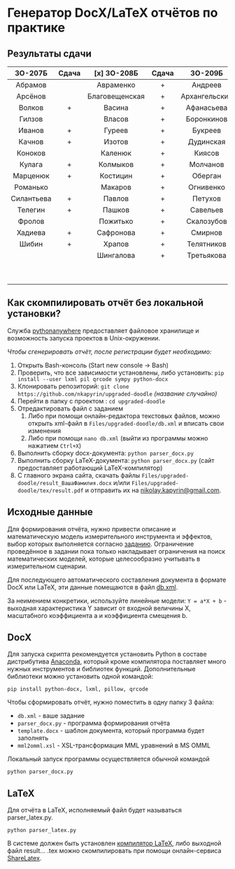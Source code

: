 # Генератор DocX/LaTeX отчётов по практике

## Результаты сдачи

|    3О-207Б    | Сдача | [x] 3О-208Б   | Сдача |     3О-209Б   | Сдача |    3О-210Б    | Сдача |
|:-------------:|:-----:|:-------------:|:-----:|:-------------:|:-----:|:-------------:|:-----:|
| Абрамов       |       | Авраменко     |   +   | Андреев       |   +   | Белова        |       |
| Арсёнов       |       | Благовещенская|   +   | Архангельский |   +   | Варганов      |       |
| Волков        |   +   | Васина        |   +   | Афанасьева    |   +   | Викулов       |   +   |
| Гилзов        |       | Власов        |   +   | Боронкинов    |       | Вишкарёв      |       |
| Иванов        |   +   | Гуреев        |   +   | Букреев       |   +   | Волков        |       |
| Качнов        |   +   | Изотов        |   +   | Дудинская     |   +   | Гугава        |       |
| Коноков       |       | Каленюк       |   +   | Киясов        |   +   | Ефременков    |   +   |
| Кулага        |   +   | Колмыков      |   +   | Молчанов      |   +   | Задоя         |   +   |
| Марценюк      |   +   | Костицин      |   +   | Оберган       |       | Затевалова    |   +   |
| Романько      |       | Макаров       |   +   | Огнивенко     |   +   | Ильясов       |       |
| Силантьева    |   +   | Павлов        |   +   | Петухов       |       | Максимов      |   +   |
| Телегин       |   +   | Пашков        |   +   | Савельев      |       | Маласай       |   +   |
| Фролов        |       | Пожитько      |   +   | Скалозубов    |       | Николаев      |   +   |
| Хадиева       |   +   | Сафронова     |   +   | Смирнов       |       | Овчиников     |       |
| Шибин         |   +   | Храпов        |   +   | Телятников    |   +   | Туруснова     |       |
|               |       | Шингалова     |   +   | Третьякова    |       | Уварова       |   +   |
|               |       |               |       |               |       | Холоянц       |   +   |
|               |       |               |       |               |       | Ярцев         |       |

## Как скомпилировать отчёт без локальной установки?

Служба [pythonanywhere](https://www.pythonanywhere.com) предоставляет файловое хранилище и возможность запуска проектов в Unix-окружении.

*Чтобы сгенерировать отчёт, после регистрации будет необходимо:*

1. Открыть Bash-консоль (Start new console -> Bash)
2. Проверить, что все зависимости установлены, либо установить: `pip install --user lxml pil qrcode sympy python-docx`
3. Клонировать репозиторий: `git clone https://github.com/nkapyrin/upgraded-doodle` _(название случайно)_
4. Перейти в папку с проектом : `cd upgraded-doodle`
5. Отредактировать файл с заданием
    1. Либо при помощи онлайн-редактора текстовых файлов, можно открыть xml-файл в `Files/upgraded-doodle/db.xml` и вписать свои изменения
    2. Либо при помощи `nano db.xml` (выйти из программы можно нажатием `Ctrl+X`)
6. Выполнить сборку docx-документа: `python parser_docx.py`
7. Выполнить сборку LaTeX-документа: `python parser_docx.py` (сайт предоставляет работающий LaTeX-компилятор)
8. С главного экрана сайта, скачать файлы `Files/upgraded-doodle/result_ВашаФамилия.docx` и/или `Files/upgraded-doodle/tex/result.pdf` и отправить их на nikolay.kapyrin@gmail.com.


## Исходные данные

Для формирования отчёта, нужно привести описание и математическую модель измерительного инструмента и эффектов, выбор которых выполняется согласно [заданию](assignment.pdf). Ограничение проведённое в задании пока только накладывает ограничения на поиск математических моделей, которые целесообразно учитывать в измерительном сценарии.

Для последующего автоматического составления документа в формате DocX или LaTeX, эти данные помещаются в файл [db.xml](assignment.pdf).

За неимением конкретики, используйте линейные модели: `Y = a*X + b` - выходная характеристика Y зависит от входной величины X, масштабного коэффициента a и коэффициента смещения b.

## DocX

Для запуска скрипта рекомендуется установить Python в составе дистрибутива [Anaconda](https://www.continuum.io/downloads), который кроме компилятора поставляет много нужных инструментов и библиотек функций. Дополнительные библиотеки можно установить одной командой:

`pip install python-docx, lxml, pillow, qrcode`

Чтобы сформировать отчёт, нужно поместить в одну папку 3 файла:

* `db.xml` - ваше задание
* `parser_docx.py` - программа формирования отчёта
* `template.docx` - шаблон документа, который программа будет заполнять
* `mml2omml.xsl` - XSL-трансформация MML уравнений в MS OMML

Локальный запуск программы осуществляется обычной командой

`python parser_docx.py`

## LaTeX

Для отчёта в LaTeX, исполняемый файл будет называться parser_latex.py.

`python parser_latex.py`

В системе должен быть установлен [компилятор LaTeX](http://www.tug.org/texlive/), либо выходной файл result... .tex можно скомпилировать при помощи онлайн-сервиса [ShareLatex](https://ru.sharelatex.com/).
